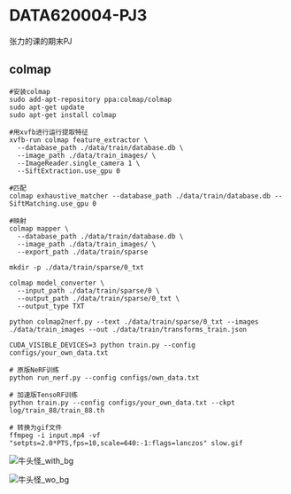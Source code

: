 # DATA620004-PJ3
张力的课的期末PJ

## colmap
```
#安装colmap
sudo add-apt-repository ppa:colmap/colmap
sudo apt-get update
sudo apt-get install colmap

#用xvfb进行运行提取特征
xvfb-run colmap feature_extractor \
  --database_path ./data/train/database.db \
  --image_path ./data/train_images/ \
  --ImageReader.single_camera 1 \
  --SiftExtraction.use_gpu 0

#匹配
colmap exhaustive_matcher --database_path ./data/train/database.db --SiftMatching.use_gpu 0

#映射
colmap mapper \
  --database_path ./data/train/database.db \
  --image_path ./data/train_images/ \
  --export_path ./data/train/sparse

mkdir -p ./data/train/sparse/0_txt

colmap model_converter \
  --input_path ./data/train/sparse/0 \
  --output_path ./data/train/sparse/0_txt \
  --output_type TXT

python colmap2nerf.py --text ./data/train/sparse/0_txt --images ./data/train_images --out ./data/train/transforms_train.json

CUDA_VISIBLE_DEVICES=3 python train.py --config configs/your_own_data.txt
```


```
# 原版NeRF训练
python run_nerf.py --config configs/own_data.txt
```

```
# 加速版TensoRF训练
python train.py --config configs/your_own_data.txt --ckpt log/train_88/train_88.th
```
```
# 转换为gif文件
ffmpeg -i input.mp4 -vf "setpts=2.0*PTS,fps=10,scale=640:-1:flags=lanczos" slow.gif

```
![牛头怪_with_bg](https://github.com/user-attachments/assets/eb794283-158c-40ba-929c-36fef3b0dfa8)

![牛头怪_wo_bg](https://github.com/user-attachments/assets/acfae0e0-6db4-421d-bb53-d8897c22049f)


